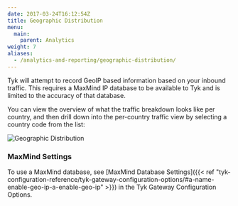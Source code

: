 ```yaml
---
date: 2017-03-24T16:12:54Z
title: Geographic Distribution
menu:
  main:
    parent: Analytics
weight: 7 
aliases: 
  - /analytics-and-reporting/geographic-distribution/
---
```


Tyk will attempt to record GeoIP based information based on your inbound traffic. This requires a MaxMind IP database to be available to Tyk and is limited to the accuracy of that database.

You can view the overview of what the traffic breakdown looks like per country, and then drill down into the per-country traffic view by selecting a country code from the list:

![Geographic Distribution](img/2.10/geographic_dist.png)

### MaxMind Settings

To use a MaxMind database, see [MaxMind Database Settings]({{< ref "tyk-configuration-reference/tyk-gateway-configuration-options/#a-name-enable-geo-ip-a-enable-geo-ip" >}}) in the Tyk Gateway Configuration Options.